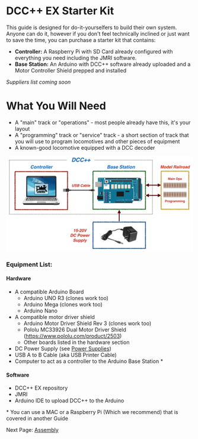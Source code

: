 # DCC++ EX Starter Kit

This guide is designed for do-it-yourselfers to build their own system. Anyone can do it, however if you don't feel technically inclined or just want to save the time, you can purchase a starter kit that contains:

* __Controller:__ A Raspberry Pi with SD Card already configured with everything you need including the JMRI software. 
* __Base Station:__ An Arduino with DCC++ software already uploaded and a Motor Controller Shield prepped and installed

*Suppliers list coming soon*

# What You Will Need

- A "main" track or "operations" - most people already have this, it's your layout
- A "programming" track or "service" track - a short section of track that you will use to program locomotives and other pieces of equipment
- A known-good locomotive equipped with a DCC decoder

![DCC++ Overview](images/dccpp_starter.png)

### Equipment List:

#### Hardware

* A compatible Arduino Board
  * Arduino UNO R3 (clones work too)
  * Arduino Mega (clones work too)
  * Arduino Nano
* A compatible motor driver shield
  * Arduino Motor Driver Shield Rev 3 (clones work too)
  * Pololu MC33926 Dual Motor Driver Shield (https://www.pololu.com/product/2503)
  * Other boards listed in the hardware section
* DC Power Supply (see [Power Supplies](power-supplies.md)) 
* USB A to B Cable (aka USB Printer Cable)
* Computer to act as a controller to the Arduino Base Station \*

#### Software

* DCC++ EX repository
* JMRI
* Arduino IDE to upload DCC++ to the Arduino

\* You can use a MAC or a Raspberry Pi (Which we recommend) that is covered in another Guide

Next Page: [Assembly](assembly.md)
